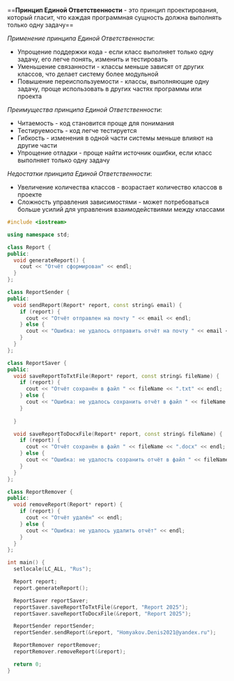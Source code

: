 ==**Принцип Единой Ответственности** - это принцип проектирования, который гласит, что каждая программная сущность должна выполнять только одну задачу==

*Применение принципа Единой Ответственности*:
* Упрощение поддержки кода - если класс выполняет только одну задачу, его легче понять, изменить и тестировать
* Уменьшение связанности - классы меньше зависят от других классов, что делает систему более модульной
* Повышение переиспользуемости - классы, выполняющие одну задачу, проще использовать в других частях программы или проекта

*Преимущества принципа Единой Ответственности*:
* Читаемость - код становится проще для понимания
* Тестируемость - код легче тестируется
* Гибкость - изменения в одной части системы меньше влияют на другие части
* Упрощение отладки - проще найти источник ошибки, если класс выполняет только одну задачу

*Недостатки принципа Единой Ответственности*:
* Увеличение количества классов - возрастает количество классов в проекте
* Сложность управления зависимостями - может потребоваться больше усилий для управления взаимодействиями между классами

```cpp
#include <iostream>

using namespace std;

class Report {
public:
  void generateReport() {
    cout << "Отчёт сформирован" << endl;
  }
};

class ReportSender {
public:
  void sendReport(Report* report, const string& email) {
    if (report) {
      cout << "Отчёт отправлен на почту " << email << endl;
    } else {
      cout << "Ошибка: не удалось отправить отчёт на почту " << email << endl;
    }
  }
};

class ReportSaver {
public:
  void saveReportToTxtFile(Report* report, const string& fileName) {
    if (report) {
      cout << "Отчёт сохранён в файл " << fileName << ".txt" << endl;
    } else {
      cout << "Ошибка: не удалось сохранить отчёт в файл " << fileName << ".txt" << endl;
    }
    
  }

  void saveReportToDocxFile(Report* report, const string& fileName) {
    if (report) {
      cout << "Отчёт сохранён в файл " << fileName << ".docx" << endl;
    } else {
      cout << "Ошибка: не удалость созранить отчёт в файл " << fileName << ".docx" << endl;
    }
  }
};

class ReportRemover {
public:
  void removeReport(Report* report) {
    if (report) {
      cout << "Отчёт удалён" << endl;
    } else {
      cout << "Ошибка: не удалось удалить отчёт" << endl;
    }
  }
};

int main() {
  setlocale(LC_ALL, "Rus");

  Report report;
  report.generateReport();

  ReportSaver reportSaver;
  reportSaver.saveReportToTxtFile(&report, "Report 2025");
  reportSaver.saveReportToDocxFile(&report, "Report 2025");

  ReportSender reportSender;
  reportSender.sendReport(&report, "Homyakov.Denis2021@yandex.ru");

  ReportRemover reportRemover;
  reportRemover.removeReport(&report);

  return 0;
}

```